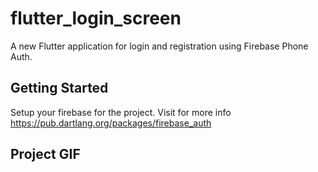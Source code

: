 # flutter_login_screen

A new Flutter application for login and registration using Firebase Phone Auth.

## Getting Started
Setup your firebase for the project. Visit for more info https://pub.dartlang.org/packages/firebase_auth

## Project GIF

